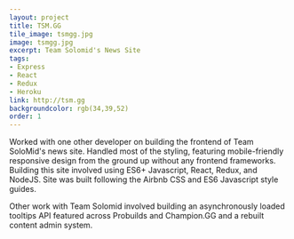 ```yaml
---
layout: project
title: TSM.GG
tile_image: tsmgg.jpg
image: tsmgg.jpg
excerpt: Team Solomid's News Site
tags: 
- Express
- React
- Redux
- Heroku
link: http://tsm.gg
backgroundcolor: rgb(34,39,52)
order: 1
---
```

Worked with one other developer on building the frontend of Team SoloMid's news site. Handled most of the styling, featuring mobile-friendly responsive design from the ground up without any frontend frameworks. Building this site involved using ES6+ Javascript, React, Redux, and NodeJS. Site was built following the Airbnb CSS and ES6 Javascript style guides.

Other work with Team Solomid involved building an asynchronously loaded tooltips API featured across Probuilds and Champion.GG and a rebuilt content admin system.
